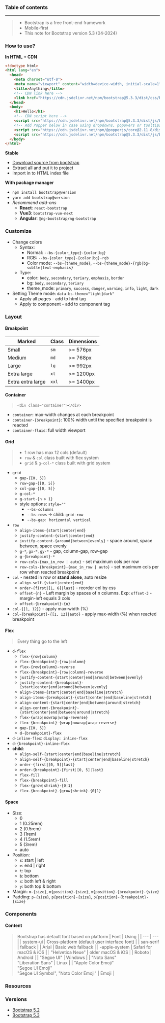 ### Table of contents

---
> - Bootstrap is a free front-end framework
> - Mobile-first
> - This note for Bootstrap version 5.3 (04-2024)

### How to use?
**In HTML + CDN**
```html
<!doctype html>
<html lang="en">
  <head>
    <meta charset="utf-8">
    <meta name="viewport" content="width=device-width, initial-scale=1">
    <title>Anything</title>
    <!-- CDN link here -->
    <link href="https://cdn.jsdelivr.net/npm/bootstrap@5.3.3/dist/css/bootstrap.min.css" rel="stylesheet" integrity="sha384-QWTKZyjpPEjISv5WaRU9OFeRpok6YctnYmDr5pNlyT2bRjXh0JMhjY6hW+ALEwIH" crossorigin="anonymous">
  </head>
  <body>
    <h1>Hello</h1>
    <!-- CDN script here -->
    <script src="https://cdn.jsdelivr.net/npm/bootstrap@5.3.3/dist/js/bootstrap.bundle.min.js" integrity="sha384-YvpcrYf0tY3lHB60NNkmXc5s9fDVZLESaAA55NDzOxhy9GkcIdslK1eN7N6jIeHz" crossorigin="anonymous"></script>\
    <!-- Add Popper below in case using dropdowns, popovers or tooltips -->
    <script src="https://cdn.jsdelivr.net/npm/@popperjs/core@2.11.8/dist/umd/popper.min.js" integrity="sha384-I7E8VVD/ismYTF4hNIPjVp/Zjvgyol6VFvRkX/vR+Vc4jQkC+hVqc2pM8ODewa9r" crossorigin="anonymous"></script>
    <script src="https://cdn.jsdelivr.net/npm/bootstrap@5.3.3/dist/js/bootstrap.min.js" integrity="sha384-0pUGZvbkm6XF6gxjEnlmuGrJXVbNuzT9qBBavbLwCsOGabYfZo0T0to5eqruptLy" crossorigin="anonymous"></script>
  </body>
</html>
```

**Stable**
- [Download source from bootstrap](https://github.com/twbs/bootstrap/archive/v5.3.3.zip)
- Extract all and put it to project
- Import in to HTML index file

**With package manager**
- `npm install bootstrap@version`
- `yarn add bootstrap@version`
- _Recommend add-ons_
  - **React**: `react-bootstrap`
  - **Vue3**: `bootstrap-vue-next`
  - **Angular**: `@ng-bootstrap/ng-bootstrap`

### Customize
- Change colors
  - Syntax:
    - Normal: `--bs-{color_type}-{color|bg}`
    - RGB: `--bs-{color_type}-{color|bg}-rgb`
    - Color mode: `--bs-{theme_mode}`, `--bs-{theme_mode}-{rgb|bg-subtle|text-emphasis}` 
  - Type:
    - color: `body`, `secondary`, `teriary`, `emphasis`, `border`  
    - bg: `body`, `secondary`, `teriary`
    - theme_mode: `primary`, `success`, `danger`, `warning`, `info`, `light`, `dark`
- Setting Theme mode: `data-bs-theme="light|dark"`
  - Apply all pages - add to html tag
  - Apply to component - add to component tag

### Layout

#### Breakpoint
| Marked | Class | Dimensions |
| --- | --- | --- |
| Small | `sm` | >= 576px |
| Medium | `md` | >= 768px |
| Large | `lg` | >= 992px |
| Extra large | `xl` | >= 1200px |
| Extra extra large | `xxl` | >= 1400px |

#### Container 
> `<div class="container"></div>`
- `container`: max-width changes at each breakpoint
- `container-{breakpoint}`: 100% width until the specified breakpoint is reacted
- `container-fluid`: full width viewport

#### Grid 
> - 1 row has max 12 cols (default)
> - `row` & `col` class built with flex system
> - `grid` & `g-col-*` class built with grid system

- `grid`
  - `gap-{[0, 5]}`
  - `row-gap-{[0, 5]}`
  - `col-gap-{[0, 5]}`
  - `g-col-*`
  - `g-start-{n > 1}`
  - style options: `style=""`
    - `--bs-columns`
    - `--bs-rows` -> child: `grid-row`
    - `--bs-gap: horizontal vertical`
- `row`
  - `align-items-{start|center|end}`
  - `justify-content-{start|center|end}`
  - `justify-content-{around|between|evenly}` - space around, space between, space evenly
  - `g-*`, `gx-*`, `gy-*` - gap, column-gap, row-gap
  - `g-{breakpoint}-*`
  - `row-cols-{max_in_row | auto}` - set maximum cols per row
  - `row-cols-{breakpoint}-{max_in_row | auto}` - set maximum cols per row when reacted breakpoint
- `col` - nested in row or **stand alone**, auto resize
  - `align-self-{start|center|end}`
  - `order-{first|[1, 6]|last}` - reorder col by css
  - `offset-{n}` - Left margin by spaces of n columns. Exp: `offset-3` - margin-left equals 3 cols
  - `offset-{breakpoint}-{n}`
- `col-{[1, 12]}` - apply max-width (%)
- `col-{breakpoint}-{[1, 12]|auto}` - apply max-width (%) when reacted breakpoint

#### Flex
> Every thing go to the left
- `d-flex`
  - `flex-{row|column}`
  - `flex-{breakpoint}-{row|column}`
  - `flex-{row|column}-reverse`
  - `flex-{breakpoint}-{row|column}-reverse`
  - `justify-content-{start|center|end|around|between|evenly}`
  - `justify-content-{breakpoint}-{start|center|end|around|between|evenly}`
  - `align-items-{start|center|end|baseline|stretch}`
  - `align-items-{breakpoint}-{start|center|end|baseline|stretch}`
  - `align-content-{start|center|end|between|around|stretch}`
  - `align-content-{breakpoint}-{start|center|end|between|around|stretch}`
  - `flex-{wrap|nowrap|wrap-reverse}`
  - `flex-{breakpoint}-{wrap|nowrap|wrap-reverse}`
  - `gap-{[0, 5]}`
  - `d-{breakpoint}-flex`
- `d-inline-flex`: `display: inline-flex`
- `d-{breakpoint}-inline-flex`
- **child**:
  - `align-self-{start|center|end|baseline|stretch}` 
  - `align-self-{breakpoint}-{start|center|end|baseline|stretch}`
  - `order-{first|[0, 5]|last}`
  - `order-{breakpoint}-{first|[0, 5]|last}`
  - `flex-fill`
  - `flex-{breakpoint}-fill`
  - `flex-{grow|shrink}-{0|1}`
  - `flex-{breakpoint}-{grow|shrink}-{0|1}`

#### Space
- Size:
  - 0
  - 1 (0.25rem)
  - 2 (0.5rem)
  - 3 (1rem)
  - 4 (1.5rem)
  - 5 (3rem)
  - auto
- Position:
  - `s`: start | left
  - `e`: end | right
  - `t`: top
  - `b`: bottom
  - `x`: both left & right 
  - `y`: both top & bottom
- Margin: `m-{size}`, `m{position}-{size}`, `m{position}-{breakpoint}-{size}`
- Padding: `p-{size}`, `p{position}-{size}`, `p{position}-{breakpoint}-{size}`

### Components
#### Content
> Bootstrap has default font based on platform
| Font | Using |
| --- | --- |
| system-ui | Cross-platform (default user interface font) |
| san-serif | fallback |
| Arial | Basic web fallback |
| -apple-system | Safari for macOS & iOS |
| "Helvetica Neue" | older macOS & iOS |
| Roboto | Android |
| "Segoe UI" | Windows |
| "Noto Sans"<br>"Liberation Sans" | Linux |
| "Apple Color Emoji"<br>"Segoe UI Emoji"<br>"Segoe UI Symbol", "Noto Color Emoji" | Emoji |

### Resources

### Versions
- [Bootstrap 5.2](https://getbootstrap.com/docs/5.2)
- [Bootstrap 5.3](https://getbootstrap.com/docs/5.3)
